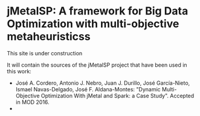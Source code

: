 # jMetalSP: A framework for Big Data Optimization with multi-objective metaheuristicss

This site is under construction

It will contain the sources of the jMetalSP project that have been used in this work:
* José A. Cordero, Antonio J. Nebro, Juan J. Durillo, José García-Nieto, Ismael Navas-Delgado, José F. Aldana-Montes: "Dynamic Multi-Objective Optimization With jMetal and Spark: a Case Study". Accepted in MOD 2016.
* 

